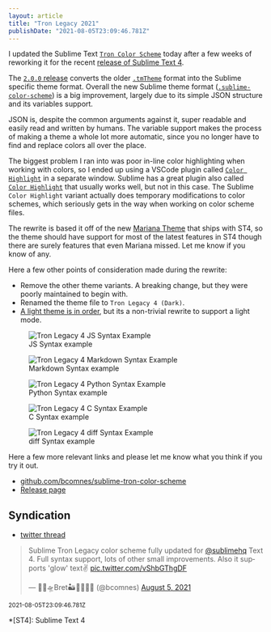 ```yaml
---
layout: article
title: "Tron Legacy 2021"
publishDate: "2021-08-05T23:09:46.781Z"
---
```


I updated the Sublime Text [`Tron Color Scheme`](https://packagecontrol.io/packages/Tron%20Color%20Scheme) today after a few weeks of reworking it for the recent [release of Sublime Text 4](https://www.sublimetext.com/blog/articles/sublime-text-4).

The [`2.0.0` release](https://github.com/bcomnes/sublime-tron-color-scheme/releases/tag/v2.0.0) converts the older [`.tmTheme`](https://www.sublimetext.com/docs/color_schemes_tmtheme.html) format into the Sublime specific theme format.
Overall the new Sublime theme format ([`.sublime-color-scheme`](https://www.sublimetext.com/docs/color_schemes.html)) is a big improvement, largely due to its simple JSON structure and its variables support.

JSON is, despite the common arguments against it, super readable and easily read and written by humans.
The variable support makes the process of making a theme a whole lot more automatic, since you no longer have to find and replace colors all over the place.

The biggest problem I ran into was poor in-line color highlighting when working with colors, so I ended up using a VSCode plugin called [`Color Highlight`](https://marketplace.visualstudio.com/items?itemName=naumovs.color-highlight) in a separate window.
Sublime has a great plugin also called [`Color Highlight`](https://packagecontrol.io/packages/Color%20Highlight) that usually works well, but not in this case.
The Sublime `Color Highlight` variant actually does temporary modifications to color schemes, which seriously gets in the way when working on color scheme files.

The rewrite is based it off of the new [Mariana Theme](https://www.youtube.com/watch?v=_HoltQwvF2o) that ships with ST4, so the theme should have support for most of the latest features in ST4 though there are surely features that even Mariana missed.
Let me know if you know of any.

Here a few other points of consideration made during the rewrite:

- Remove the other theme variants. A breaking change, but they were poorly maintained to begin with.
- Renamed the theme file to `Tron Legacy 4 (Dark)`.
- [A light theme is in order](https://github.com/bcomnes/sublime-tron-color-scheme/pull/8), but its a non-trivial rewrite to support a light mode.

<figure class="borderless">
  <img src="./js.png" alt="Tron Legacy 4 JS Syntax Example">
  <figcaption>JS Syntax example</figcaption>
</figure>

<figure class="borderless">
  <img src="./md.png" alt="Tron Legacy 4 Markdown Syntax Example">
  <figcaption>Markdown Syntax example</figcaption>
</figure>

<figure class="borderless">
  <img src="./py.png" alt="Tron Legacy 4 Python Syntax Example">
  <figcaption>Python Syntax example</figcaption>
</figure>

<figure class="borderless">
  <img src="./c.png" alt="Tron Legacy 4 C Syntax Example">
  <figcaption>C Syntax example</figcaption>
</figure>

<figure class="borderless">
  <img src="./diff.png" alt="Tron Legacy 4 diff Syntax Example">
  <figcaption>diff Syntax example</figcaption>
</figure>

Here a few more relevant links and please let me know what you think if you try it out.

- [github.com/bcomnes/sublime-tron-color-scheme](https://github.com/bcomnes/sublime-tron-color-scheme)
- [Release page](https://github.com/bcomnes/sublime-tron-color-scheme/releases/tag/v2.0.0)

## Syndication

- <a href="https://twitter.com/bcomnes/status/1423418998725742602" rel="syndication" class="u-syndication">twitter thread</a>

<blockquote class="twitter-tweet"><p lang="en" dir="ltr">Sublime Tron Legacy color scheme fully updated for <a href="https://twitter.com/sublimehq?ref_src=twsrc%5Etfw">@sublimehq</a> Text 4. Full syntax support, lots of other small improvements. Also it supports &#39;glow&#39; text✌️ <a href="https://t.co/vShbGThgDF">pic.twitter.com/vShbGThgDF</a></p>&mdash; 🌌🌵🛸Bret🏜👨‍👩‍👧🚙 (@bcomnes) <a href="https://twitter.com/bcomnes/status/1423418998725742602?ref_src=twsrc%5Etfw">August 5, 2021</a></blockquote> <script async src="https://platform.twitter.com/widgets.js" charset="utf-8"></script>

<small><date>2021-08-05T23:09:46.781Z</date></small>

*[ST4]: Sublime Text 4
